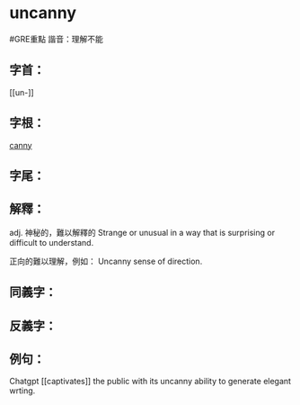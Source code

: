 # uncanny

#GRE重點 
諧音：理解不能
## 字首：
[[un-]]

## 字根：
[canny](/Root%20Prefix%20and%20Suffix/C/canny.md)

## 字尾：


## 解釋：
adj.
神秘的，難以解釋的
Strange or unusual in a way that is surprising or difficult to understand.

正向的難以理解，例如：
Uncanny sense of direction.
## 同義字：

## 反義字：

## 例句：
Chatgpt [[captivates]] the public with its uncanny ability to generate elegant wrting.


